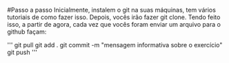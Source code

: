 #Passo a passo
Inicialmente, instalem o git na suas máquinas, tem vários tutoriais de como fazer isso. 
Depois, vocês irão fazer git clone. 
Tendo feito isso, a partir de agora, cada vez que vocês foram enviar um arquivo para o github façam: 

'''
git pull
git add .
git commit -m "mensagem informativa sobre o exercício"
git push
'''

